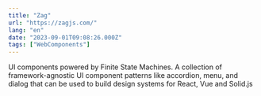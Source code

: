 ```yaml
---
title: "Zag"
url: "https://zagjs.com/"
lang: "en"
date: "2023-09-01T09:08:26.000Z"
tags: ["WebComponents"]
---
```


UI components powered by Finite State Machines. A collection of framework-agnostic UI component patterns like accordion, menu, and dialog that can be used to build design systems for React, Vue and Solid.js

